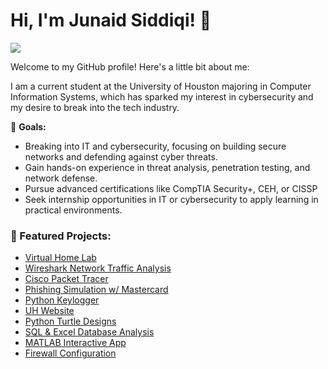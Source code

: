 # Hi, I'm Junaid Siddiqi! 👋
<a href="https://www.linkedin.com/in/jsiddiqi/"><img src="https://img.shields.io/badge/-LinkedIn-0072b1?&style=for-the-badge&logo=linkedin&logoColor=white" /></a>

Welcome to my GitHub profile! Here's a little bit about me:

I am a current student at the University of Houston majoring in Computer Information Systems, which has sparked my interest in cybersecurity and my desire to break into the tech industry.

🎯 **Goals:**

- Breaking into IT and cybersecurity, focusing on building secure networks and defending against cyber threats.
- Gain hands-on experience in threat analysis, penetration testing, and network defense.
- Pursue advanced certifications like CompTIA Security+, CEH, or CISSP
- Seek internship opportunities in IT or cybersecurity to apply learning in practical environments.


### 📌 Featured Projects:
- [Virtual Home Lab](https://github.com/junaidsiddiqi/homelab-project)
- [Wireshark Network Traffic Analysis](https://github.com/junaidsiddiqi/wireshark-project)
- [Cisco Packet Tracer](https://github.com/junaidsiddiqi/packet-tracer-project)
- [Phishing Simulation w/ Mastercard](https://github.com/junaidsiddiqi/phishing-simulation)
- [Python Keylogger](https://github.com/junaidsiddiqi/python-keylogger-project)
- [UH Website](https://github.com/junaidsiddiqi/UH-cafeteria-wesbite)
- [Python Turtle Designs](https://github.com/junaidsiddiqi/python-turtle-project)
- [SQL & Excel Database Analysis](https://github.com/junaidsiddiqi/sql-database-Project)
- [MATLAB Interactive App](https://github.com/junaidsiddiqi/matlab-app-project)
- [Firewall Configuration](https://github.com/junaidsiddiqi/firewall-configuration-project)
